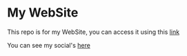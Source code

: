 # My WebSite

This repo is for my WebSite, you can access it using this [link](https://red78massive1573.github.io)

You can see my social's [here](https://app.simplenote.com/p/VywpG7)
